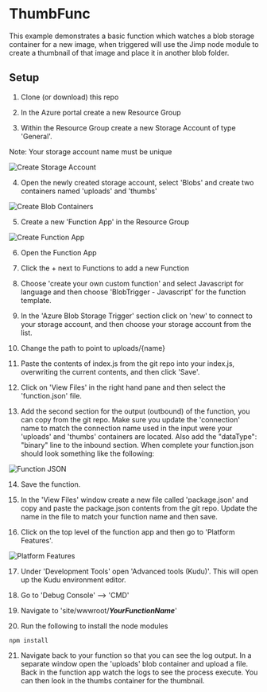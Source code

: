 # ThumbFunc
This example demonstrates a basic function which watches a blob storage container for a new image, when triggered will use the Jimp node module to create a thumbnail of that image and place it in another blob folder.

## Setup
1. Clone (or download) this repo

2. In the Azure portal create a new Resource Group

3. Within the Resource Group create a new Storage Account of type 'General'.

Note: Your storage account name must be unique

![Create Storage Account](/images/storageacct.png)

4. Open the newly created storage account, select 'Blobs' and create two containers named 'uploads' and 'thumbs'

![Create Blob Containers](https://github.com/swgriffith/ThumbFunc/raw/master/images/containers.PNG)

5. Create a new 'Function App' in the Resource Group

![Create Function App](https://github.com/swgriffith/ThumbFunc/raw/master/images/functionapp.PNG)

6. Open the Function App

7. Click the + next to Functions to add a new Function

8. Choose 'create your own custom function' and select Javascript for language and then choose 'BlobTrigger - Javascript' for the function template.

9. In the 'Azure Blob Storage Trigger' section click on 'new' to connect to your storage account, and then choose your storage account from the list.

10. Change the path to point to uploads/{name}

11. Paste the contents of index.js from the git repo into your index.js, overwriting the current contents, and then click 'Save'.

12. Click on 'View Files' in the right hand pane and then select the 'function.json' file.

13. Add the second section for the output (outbound) of the function, you can copy from the git repo. Make sure you update the 'connection' name to match the connection name used in the input were your 'uploads' and 'thumbs' containers are located. Also add the "dataType": "binary" line to the inbound section. When complete your function.json should look something like the following:

![Function JSON](https://github.com/swgriffith/ThumbFunc/raw/master/images/functionjson.PNG)

14. Save the function.

15. In the 'View Files' window create a new file called 'package.json' and copy and paste the package.json contents from the git repo. Update the name in the file to match your function name and then save.

16. Click on the top level of the function app and then go to 'Platform Features'.

![Platform Features](https://github.com/swgriffith/ThumbFunc/raw/master/images/platformfeatures.PNG)

17. Under 'Development Tools' open 'Advanced tools (Kudu)'. This will open up the Kudu environment editor.

18. Go to 'Debug Console' --> 'CMD'

19. Navigate to 'site/wwwroot/***YourFunctionName***'

20. Run the following to install the node modules

```
npm install
```

21. Navigate back to your function so that you can see the log output. In a separate window open the 'uploads' blob container and upload a file. Back in the function app watch the logs to see the process execute. You can then look in the thumbs container for the thumbnail.